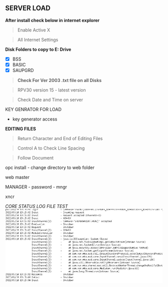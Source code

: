 ## SERVER LOAD

**After install check below in internet explorer**

> Enable Active X

> All Internet Settings

**Disk Folders to copy to E: Drive**

- [x] BSS
- [x] BASIC
- [x] SAUPGRD

> **Check For Ver 2003 .txt file on all Disks**

> RPV30 version 15 - latest version

> Check Date and Time on server

KEY GENRATOR FOR LOAD

- key generator access

**EDITING FILES**

> Return Character and End of Editing Files

> Control A to Check Line Spacing

> Follow Document



opc install - change directory to web  folder

web master

MANAGER - password - mngr

xncr

*CORE STATUS LOG FILE TEST*
![**CORE STATUS LOG FILE TEST**](corestatus.JPG)
